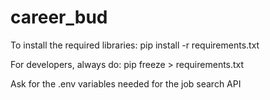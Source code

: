 # career_bud

To install the required libraries: pip install -r requirements.txt

For developers, always do: pip freeze > requirements.txt

Ask for the .env variables needed for the job search API